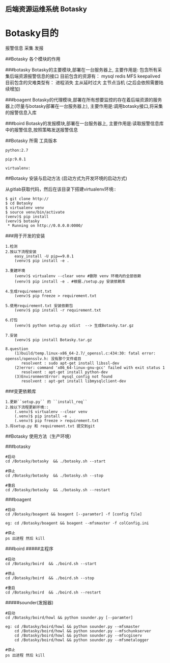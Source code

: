 后端资源运维系统 Botasky
--

Botasky目的
==

报警信息 采集 发报


##Botasky 各个模块的作用


###botasky
Botasky的主要模块,部署在一台服务器上,
主要作用是:            包含所有采集后端资源报警信息的接口
目前包含的资源有：     mysql redis MFS keepalived
目前包含的灾难类型有： 进程消失 主从延时过大 主节点当机 
(之后会依照需要陆续增加)

###boagent
Botasky的代理模块,部署在所有想要监控的存在着后端资源的服务器上(尽量与botasky部署在一台服务器上),
主要作用是:调用botasky接口,将采集的报警信息入库

###boird
Botasky的发报模块,部署在一台服务器上,
主要作用是:读取报警信息库中的报警信息,按照策略发送报警信息



##Botasky 所需 工具版本


```
python:2.7

pip:9.0.1

virtualenv:
```

##Botasky 安装与启动方法 (启动方式为开发环境的启动方式)


从gitlab获取代码，然后在该目录下搭建virtualenv环境::

    $ git clone http://
    $ cd Botasky
    $ virtualenv venv
    $ source venv/bin/activate
    (venv)$ pip install
    (venv)$ botasky
     * Running on http://0.0.0.0:0000/


###用于开发的安装

```
1.检测
2.按以下流程安装
    easy_install -U pip==9.0.1
    (venv)$ pip install -e .

3.重建环境
    (venv)$ virtualenv --clear venv #删除 venv 环境内的全部依赖
    (venv)$ pip install -e . #根据./setup.py 安装依赖库

4.生成requirement.txt
    (venv)$ pip freeze > requirement.txt

5.使用requirement.txt 安装依赖包
    (venv)$ pip install -r requirement.txt

6.打包
    (venv)$ python setup.py sdist  --> 生成Botasky.tar.gz

7.安装
    (venv)$ pip install Botasky.tar.gz
```

```
8.question
    (1)build/temp.linux-x86_64-2.7/_openssl.c:434:30: fatal error: openssl/opensslv.h: 没有那个文件或目
       resolvent : sudo apt-get install libssl-dev
    (2)error: command 'x86_64-linux-gnu-gcc' failed with exit status 1
       resolvent : apt-get install python-dev
    (3)EnvironmentError: mysql_config not found
       resolvent : apt-get install libmysqlclient-dev
```
###变更依赖库

```
1.更新``setup.py`` 的 ``install_req``
2.按以下流程更新环境::
    (.venv)$ virtualenv --clear venv
    (.venv)$ pip install -e .
    (.venv)$ pip freeze > requirement.txt
3.将setup.py 和 requirement.txt 提交到git
```

##Botasky 使用方法（生产环境）

###botasky
```
#启动
cd /Botasky/botasky  && ./botasky.sh --start

#停止
cd /Botasky/botasky  && ./botasky.sh --stop

#重启
cd /Botasky/botasky  && ./botasky.sh --restart

```
###boagent
```
#启动
cd /Botasky/boagent && boagent [--paramter] -f [config file]

eg: cd /Botasky/boagent && boagent --mfsmaster -f colConfig.ini

#停止
ps 出进程 然后 kill
```


###boird 
#####主程序
```
#启动
cd /Botasky/boird  && ./boird.sh --start

#停止
cd /Botasky/boird  && ./boird.sh --stop

#重启
cd /Botasky/boird  && ./boird.sh --restart
```
#####sounder(发报器)

```
#启动
cd /Botasky/boird/howl && python sounder.py [--paramter]

eg: cd /Botasky/boird/howl && python sounder.py --mfsmaster
    cd /Botasky/boird/howl && python sounder.py --mfschunkserver
    cd /Botasky/boird/howl && python sounder.py --mfscgiserv
    cd /Botasky/boird/howl && python sounder.py --mfsmetalogger

#停止
ps 出进程 然后 kill
```


